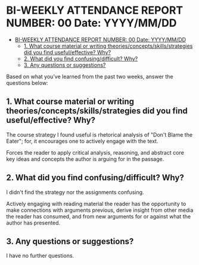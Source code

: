 # BI-WEEKLY ATTENDANCE REPORT NUMBER: 00 Date: YYYY/MM/DD

- [BI-WEEKLY ATTENDANCE REPORT NUMBER: 00 Date: YYYY/MM/DD](#bi-weekly-attendance-report-number-00-date-yyyymmdd)
  - [1. What course material or writing theories/concepts/skills/strategies did you find useful/effective? Why?](#1-what-course-material-or-writing-theoriesconceptsskillsstrategies-did-you-find-usefuleffective-why)
  - [2. What did you find confusing/difficult? Why?](#2-what-did-you-find-confusingdifficult-why)
  - [3. Any questions or suggestions?](#3-any-questions-or-suggestions)

Based on what you’ve learned from the past two weeks, answer the questions below:

## 1. What course material or writing theories/concepts/skills/strategies did you find useful/effective? Why?

The course strategy I found useful is rhetorical analysis of
"Don't Blame the Eater"; for, it encourages one to actively engage with the text.

Forces the reader to apply critical analysis, reasoning, and abstract core key
ideas and concepts the author is arguing for in the passage.

## 2. What did you find confusing/difficult? Why?

I didn't find the strategy nor the assignments confusing.

Actively engaging with reading material the reader has the opportunity to
make connections with arguments previous, derive insight from other media the
reader has consumed, and from new arguments for or against what the author has
presented.

## 3. Any questions or suggestions?

I have no further questions.
